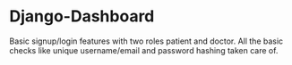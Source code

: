 # Django-Dashboard
Basic signup/login features with two roles patient and doctor.  All the basic checks like unique username/email and password hashing taken care of.
